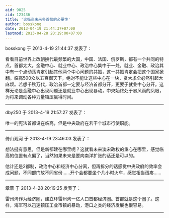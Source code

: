 ```yaml
---
aid: 9025
zid: 123436
title: '论临高未来多首都的必要性'
author: bosskong
date: 2013-04-19 21:44:37+07:00
lastmod: 2013-04-28 20:19:00+07:00
---
```


bosskong 于 2013-4-19 21:44:37 发表了：

看看目前世界上改朝换代最频繁的大国，中国、法国、俄罗斯，都有一个共同的特点，首都太大。金融中心、就业中心、政治中心集中于一处，就业、金融、政治其中有一个点动荡肯定引起其他两个中心问题的共振，这一共振肯定会把这个国家掀翻。临高500众以五百御天下，绝对不能让这些中心在一块，贪大求全必然引起大麻烦。若想千秋万代，政治首都一定要与经济首都分开，更要于就业中心分开。这样无论是金融中心出现问题还是就业中心出现暴动，中央始终处于暴风雨的凤眼，为将来调动各种力量镇压赢得时间。

---------

dby250 于 2013-4-19 21:57:27 发表了：

唯一的宪法首都设在临高，但是中央政府在若干个城市行使职能。

---------

倚山观河 于 2013-4-19 23:46:03 发表了：

想法挺有意思，但是新都建在哪里呢？这就看未来澳宋政权的重心在哪里，感觉临高的位置有点偏了，当然如果未来是要向南洋扩张的话还是可以的。

估计还是2都制，政治中心和经济中心分离，但再拆分的话感觉中央政府的效率会成问题，不同部门放不同省份……开个会都要坐个几小时火车，感觉相当蛋疼……

---------

章草 于 2013-4-28 20:19:25 发表了：

雷州湾作为经济圈，建立环雷州湾一亿人口首都经济圈。首都就是这个圈子。这样，海军可以迅速镇压工业市镇的暴动，港口之类的经济发展也很容易。

---------

